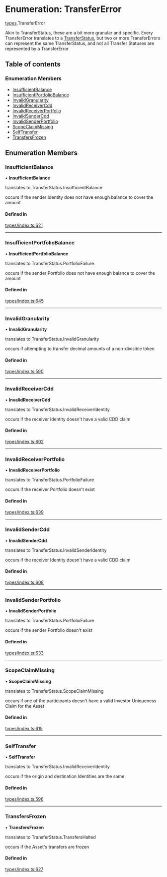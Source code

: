 # Enumeration: TransferError

[types](../wiki/types).TransferError

Akin to TransferStatus, these are a bit more granular and specific. Every TransferError translates to
  a [TransferStatus](../wiki/types.TransferStatus), but two or more TransferErrors can represent the same TransferStatus, and
  not all Transfer Statuses are represented by a TransferError

## Table of contents

### Enumeration Members

- [InsufficientBalance](../wiki/types.TransferError#insufficientbalance)
- [InsufficientPortfolioBalance](../wiki/types.TransferError#insufficientportfoliobalance)
- [InvalidGranularity](../wiki/types.TransferError#invalidgranularity)
- [InvalidReceiverCdd](../wiki/types.TransferError#invalidreceivercdd)
- [InvalidReceiverPortfolio](../wiki/types.TransferError#invalidreceiverportfolio)
- [InvalidSenderCdd](../wiki/types.TransferError#invalidsendercdd)
- [InvalidSenderPortfolio](../wiki/types.TransferError#invalidsenderportfolio)
- [ScopeClaimMissing](../wiki/types.TransferError#scopeclaimmissing)
- [SelfTransfer](../wiki/types.TransferError#selftransfer)
- [TransfersFrozen](../wiki/types.TransferError#transfersfrozen)

## Enumeration Members

### InsufficientBalance

• **InsufficientBalance**

translates to TransferStatus.InsufficientBalance

occurs if the sender Identity does not have enough balance to cover the amount

#### Defined in

[types/index.ts:621](https://github.com/PolymathNetwork/polymesh-sdk/blob/c6fe1be3/src/types/index.ts#L621)

___

### InsufficientPortfolioBalance

• **InsufficientPortfolioBalance**

translates to TransferStatus.PortfolioFailure

occurs if the sender Portfolio does not have enough balance to cover the amount

#### Defined in

[types/index.ts:645](https://github.com/PolymathNetwork/polymesh-sdk/blob/c6fe1be3/src/types/index.ts#L645)

___

### InvalidGranularity

• **InvalidGranularity**

translates to TransferStatus.InvalidGranularity

occurs if attempting to transfer decimal amounts of a non-divisible token

#### Defined in

[types/index.ts:590](https://github.com/PolymathNetwork/polymesh-sdk/blob/c6fe1be3/src/types/index.ts#L590)

___

### InvalidReceiverCdd

• **InvalidReceiverCdd**

translates to TransferStatus.InvalidReceiverIdentity

occurs if the receiver Identity doesn't have a valid CDD claim

#### Defined in

[types/index.ts:602](https://github.com/PolymathNetwork/polymesh-sdk/blob/c6fe1be3/src/types/index.ts#L602)

___

### InvalidReceiverPortfolio

• **InvalidReceiverPortfolio**

translates to TransferStatus.PortfolioFailure

occurs if the receiver Portfolio doesn't exist

#### Defined in

[types/index.ts:639](https://github.com/PolymathNetwork/polymesh-sdk/blob/c6fe1be3/src/types/index.ts#L639)

___

### InvalidSenderCdd

• **InvalidSenderCdd**

translates to TransferStatus.InvalidSenderIdentity

occurs if the receiver Identity doesn't have a valid CDD claim

#### Defined in

[types/index.ts:608](https://github.com/PolymathNetwork/polymesh-sdk/blob/c6fe1be3/src/types/index.ts#L608)

___

### InvalidSenderPortfolio

• **InvalidSenderPortfolio**

translates to TransferStatus.PortfolioFailure

occurs if the sender Portfolio doesn't exist

#### Defined in

[types/index.ts:633](https://github.com/PolymathNetwork/polymesh-sdk/blob/c6fe1be3/src/types/index.ts#L633)

___

### ScopeClaimMissing

• **ScopeClaimMissing**

translates to TransferStatus.ScopeClaimMissing

occurs if one of the participants doesn't have a valid Investor Uniqueness Claim for
  the Asset

#### Defined in

[types/index.ts:615](https://github.com/PolymathNetwork/polymesh-sdk/blob/c6fe1be3/src/types/index.ts#L615)

___

### SelfTransfer

• **SelfTransfer**

translates to TransferStatus.InvalidReceiverIdentity

occurs if the origin and destination Identities are the same

#### Defined in

[types/index.ts:596](https://github.com/PolymathNetwork/polymesh-sdk/blob/c6fe1be3/src/types/index.ts#L596)

___

### TransfersFrozen

• **TransfersFrozen**

translates to TransferStatus.TransfersHalted

occurs if the Asset's transfers are frozen

#### Defined in

[types/index.ts:627](https://github.com/PolymathNetwork/polymesh-sdk/blob/c6fe1be3/src/types/index.ts#L627)
